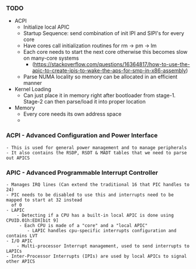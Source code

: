 ### TODO
- ACPI
    - Initialize local APIC
    - Startup Sequence: send combination of init IPI and SIPI's for every core
    - Have cores call initialization routines for rm -> pm -> lm
    - Each core needs to start the next core otherwise this becomes slow on many-core systems
        - (https://stackoverflow.com/questions/16364817/how-to-use-the-apic-to-create-ipis-to-wake-the-aps-for-smp-in-x86-assembly)
    - Parse NUMA locality so memory can be allocated in an efficient manner
- Kernel Loading
    - Can just place it in memory right after bootloader from stage-1. Stage-2 can then parse/load
    it into proper location
- Memory
    - Every core needs its own address space
    - 

### ACPI - Advanced Configuration and Power Interface
    - This is used for general power management and to manage peripherals
    - It also contains the RSDP, RSDT & MADT tables that we need to parse out APICS

### APIC - Advanced Programmable Interrupt Controller
    - Manages IRQ lines (Can extend the traditional 16 that PIC handles to 24)
    - PIC needs to be disabled to use this and interrupts need to be mapped to start at 32 instead
      of 0
    - LAPIC
        - Detecting if a CPU has a built-in local APIC is done using CPUID.01h:EDX[bit 9]
         - Each CPU is made of a "core" and a "local APIC"
            - LAPIC handles cpu-specific interrupts configuration and contains LVT
    - I/O APIC
        - Multi-processor Interrupt management, used to send interrupts to LAPICs
    - Inter-Processor Interrupts (IPIs) are used by local APICs to signal other APICS

